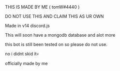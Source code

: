 THIS IS MADE BY ME ( tomW#4440 )

DO NOT USE THIS AND CLAIM THIS AS UR OWN


Made in v14 discord.js

This will soon have a mongodb database and alot more

this bot is still been tested on so please do not use.

no i didnt skid it💀 

officially made by me